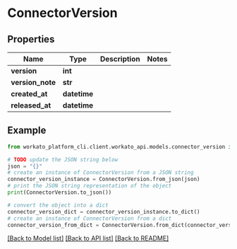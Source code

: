 # ConnectorVersion


## Properties

Name | Type | Description | Notes
------------ | ------------- | ------------- | -------------
**version** | **int** |  | 
**version_note** | **str** |  | 
**created_at** | **datetime** |  | 
**released_at** | **datetime** |  | 

## Example

```python
from workato_platform_cli.client.workato_api.models.connector_version import ConnectorVersion

# TODO update the JSON string below
json = "{}"
# create an instance of ConnectorVersion from a JSON string
connector_version_instance = ConnectorVersion.from_json(json)
# print the JSON string representation of the object
print(ConnectorVersion.to_json())

# convert the object into a dict
connector_version_dict = connector_version_instance.to_dict()
# create an instance of ConnectorVersion from a dict
connector_version_from_dict = ConnectorVersion.from_dict(connector_version_dict)
```
[[Back to Model list]](../README.md#documentation-for-models) [[Back to API list]](../README.md#documentation-for-api-endpoints) [[Back to README]](../README.md)


